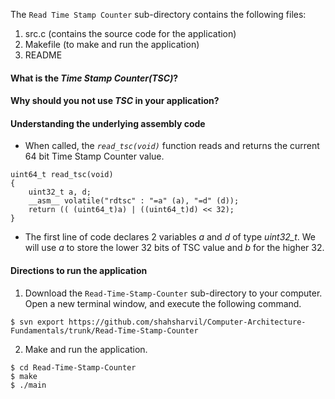 The ```Read Time Stamp Counter``` sub-directory contains the following files: 

  1. src.c     (contains the source code for the application)
  2. Makefile  (to make and run the application)
  3. README

#### What is the *Time Stamp Counter(TSC)*?





#### Why should you not use *TSC* in your application?


#### Understanding the underlying assembly code
- When called, the *```read_tsc(void)```* function reads and returns the current 64 bit Time Stamp Counter value.
```
uint64_t read_tsc(void)
{
	uint32_t a, d;
	__asm__ volatile("rdtsc" : "=a" (a), "=d" (d));
	return (( (uint64_t)a) | ((uint64_t)d) << 32);
}
```

- The first line of code declares 2 variables *a* and *d* of type *uint32_t*. We will use *a* to store the lower 32 bits of TSC value and *b* for the higher 32. 
#### Directions to run the application
 1. Download the ```Read-Time-Stamp-Counter``` sub-directory to your computer. Open a new terminal window, and execute the following command.
```
$ svn export https://github.com/shahsharvil/Computer-Architecture-Fundamentals/trunk/Read-Time-Stamp-Counter
```  
2. Make and run the application.
```
$ cd Read-Time-Stamp-Counter
$ make
$ ./main
```
